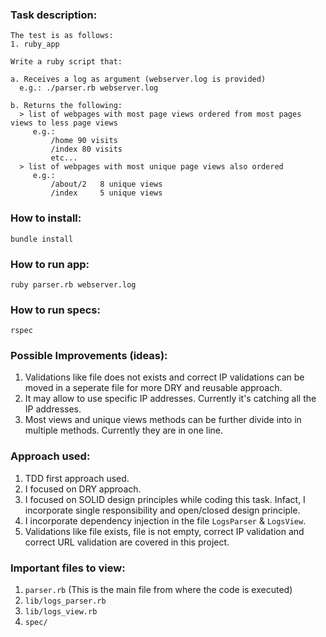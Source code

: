 ### Task description:
```
The test is as follows:
1. ruby_app

Write a ruby script that:

a. Receives a log as argument (webserver.log is provided)
  e.g.: ./parser.rb webserver.log

b. Returns the following:
  > list of webpages with most page views ordered from most pages views to less page views
     e.g.:
         /home 90 visits
         /index 80 visits
         etc...
  > list of webpages with most unique page views also ordered
     e.g.:
         /about/2   8 unique views
         /index     5 unique views
```

### How to install:
`bundle install`

### How to run app:
```
ruby parser.rb webserver.log
```

### How to run specs:
`rspec`

### Possible Improvements (ideas):
1. Validations like file does not exists and correct IP validations can be moved in a seperate file for more DRY and reusable approach.
2. It may allow to use specific IP addresses. Currently it's catching all the IP addresses.
3. Most views and unique views methods can be further divide into in multiple methods. Currently they are in one line.


### Approach used:
1. TDD first approach used.
2. I focused on DRY approach.
3. I focused on SOLID design principles while coding this task. Infact, I incorporate single responsibility and open/closed design principle. 
4. I incorporate dependency injection in the file `LogsParser` & `LogsView`.
5. Validations like file exists, file is not empty, correct IP validation and correct URL validation are covered in this project.

### Important files to view:
1. `parser.rb` (This is the main file from where the code is executed)
2. `lib/logs_parser.rb`
3. `lib/logs_view.rb`
4. `spec/`
